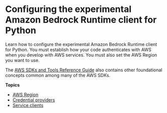 # Configuring the experimental Amazon Bedrock Runtime client for Python<a name="configuring"></a>

Learn how to configure the experimental Amazon Bedrock Runtime client for Python\. You must establish how your code authenticates with AWS when you develop with AWS services\. You must also set the AWS Region you want to use\.

The [AWS SDKs and Tools Reference Guide](https://docs.aws.amazon.com/sdkref/latest/guide/) also contains  other foundational concepts common among many of the AWS SDKs\. 

**Topics**
+ [AWS Region](region.md)
+ [Credential providers](credential-providers.md)
+ [Service clients](service-clients.md)